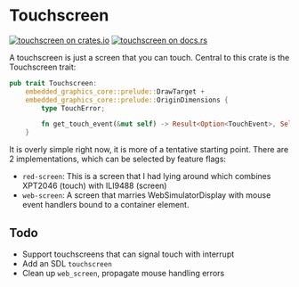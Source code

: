 # Touchscreen

[![touchscreen on crates.io](https://img.shields.io/crates/d/touchscreen)](https://crates.io/crates/touchscreen)
[![touchscreen on docs.rs](https://img.shields.io/docsrs/touchscreen)](https://docs.rs/touchscreen/latest/touchscreen/)

A touchscreen is just a screen that you can touch.  Central to this crate is
the Touchscreen trait:

```rust
pub trait Touchscreen:
    embedded_graphics_core::prelude::DrawTarget +
    embedded_graphics_core::prelude::OriginDimensions {
        type TouchError;

        fn get_touch_event(&mut self) -> Result<Option<TouchEvent>, Self::TouchError>;
    }
```

It is overly simple right now, it is more of a tentative starting point.  There
are 2 implementations, which can be selected by feature flags:

- `red-screen`: This is a screen that I had lying around which combines XPT2046 (touch) with ILI9488 (screen)
- `web-screen`: A screen that marries WebSimulatorDisplay with mouse event handlers bound to a container element.

## Todo

- Support touchscreens that can signal touch with interrupt
- Add an SDL `touchscreen`
- Clean up `web_screen`, propagate mouse handling errors

